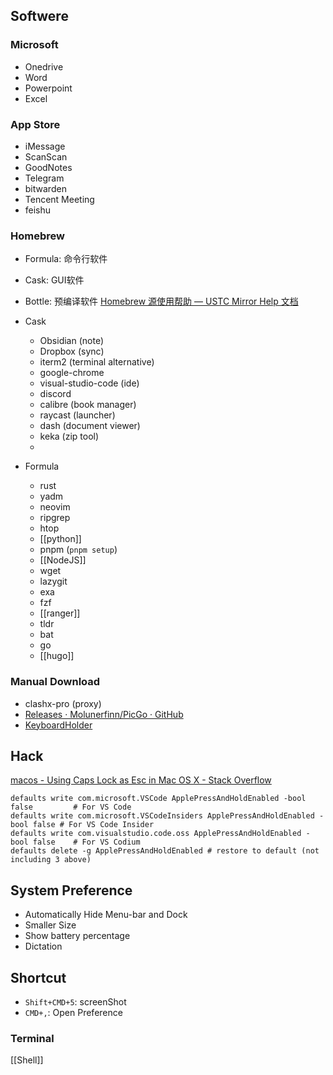 ## Softwere
### Microsoft
- Onedrive
- Word
- Powerpoint
- Excel

### App Store
- iMessage
- ScanScan
- GoodNotes
- Telegram
- bitwarden
- Tencent Meeting
- feishu


### Homebrew
- Formula: 命令行软件
- Cask: GUI软件
- Bottle: 预编译软件
[Homebrew 源使用帮助 — USTC Mirror Help 文档](https://mirrors.ustc.edu.cn/help/brew.git.html)
- Cask
	- Obsidian (note)
	- Dropbox (sync)
	- iterm2 (terminal alternative)
	- google-chrome
	- visual-studio-code (ide)
	- discord
	- calibre (book manager)
	- raycast (launcher)
	- dash (document viewer)
	- keka (zip tool)
	- 

- Formula
	- rust
	- yadm
	- neovim
	- ripgrep
	- htop
	- [[python]]
	- pnpm (`pnpm setup`)
	- [[NodeJS]]
	- wget
	- lazygit
	- exa
	- fzf
	- [[ranger]]
	- tldr
	- bat
	- go
	- [[hugo]]

### Manual Download
- clashx-pro (proxy)
- [Releases · Molunerfinn/PicGo · GitHub](https://github.com/Molunerfinn/PicGo/releases)
- [KeyboardHolder](https://keyboardholder.leavesc.com/en-us/)

## Hack
[macos - Using Caps Lock as Esc in Mac OS X - Stack Overflow](https://stackoverflow.com/questions/127591/using-caps-lock-as-esc-in-mac-os-x)
```
defaults write com.microsoft.VSCode ApplePressAndHoldEnabled -bool false         # For VS Code
defaults write com.microsoft.VSCodeInsiders ApplePressAndHoldEnabled -bool false # For VS Code Insider
defaults write com.visualstudio.code.oss ApplePressAndHoldEnabled -bool false    # For VS Codium
defaults delete -g ApplePressAndHoldEnabled # restore to default (not including 3 above)
```

## System Preference
- Automatically Hide Menu-bar and Dock
- Smaller Size
- Show battery percentage
- Dictation

## Shortcut
- `Shift+CMD+5`: screenShot
- `CMD+,`: Open Preference

### Terminal
[[Shell]]

